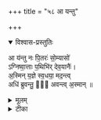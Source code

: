 +++
title = "५८ आ यन्तु"

+++

<details open><summary>विश्वास-प्रस्तुतिः</summary>

आ य॑न्तु नः पि॒तरः॑ सो॒म्यासो॑  
ऽग्निष्वा॒त्ताः प॒थिभि॑र् देव॒यानैः॑।  
अ॒स्मिन् य॒ज्ञे स्व॒धया॒ मद॒न्त्व्  
अधि॑ ब्रुवन्तु॒ ते᳖ अवन्त्व् अ॒स्मान् ॥
</details>

<details><summary>मूलम्</summary>

आय॑न्तु नः पि॒तर॑स्सो॒म्यासौ᳚ऽग्निष्वा॒त्ताः प॒थिर्भिर्देव॒यानैः᳚ ।  
अ॒स्मिन् य॒ज्ञे स्व॒धया॑ मद॒न्त्वधि॑ ब्रुवन्तु॒ ते अव॑न्त्व॒स्मान् ॥

[MS](/vedAH_yajuH/vAjasaneyam/mAdhyandinam/saMhitA/vishvAsa-prastutiH/19/58_A_yantu.md)
</details>

<details><summary>टीका</summary>

[MS](/vedAH_yajuH/vAjasaneyam/mAdhyandinam/saMhitA/sarvASh_TIkAH/19/58_A_yantu.md)
</details>
